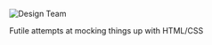 ![Design Team](https://gitlab.com/pages/jekyll/badges/master/build.svg)

Futile attempts at mocking things up with HTML/CSS
